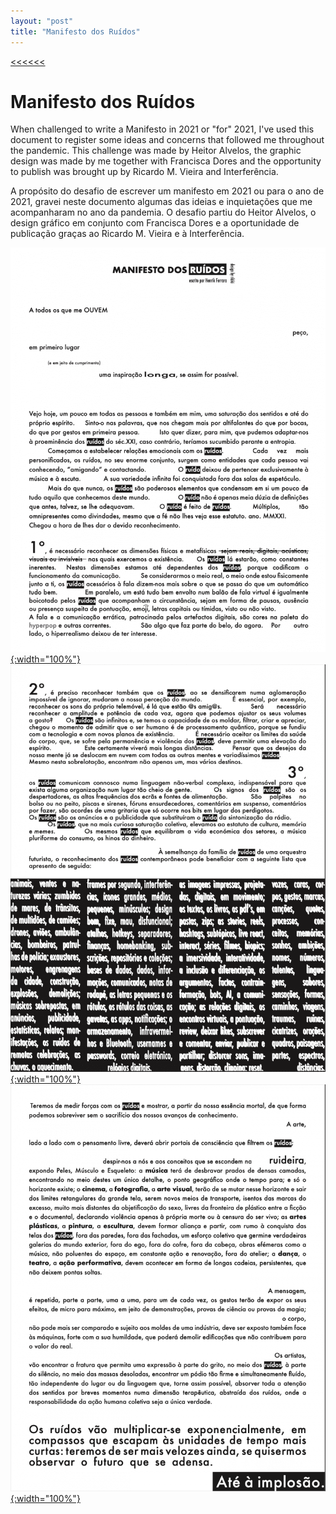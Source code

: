 ```yaml
---
layout: "post"
title: "Manifesto dos Ruídos"
---
```

[<<<<<<](/updates.html)
# Manifesto dos Ruídos
When challenged to write a Manifesto in 2021 or "for" 2021, I've used this document to register some ideas and concerns that followed me throughout the pandemic. This challenge was made by Heitor Alvelos, the graphic design was made by me together with Francisca Dores and the opportunity to publish was brought up by Ricardo M. Vieira and Interferência. 

A propósito do desafio de escrever um manifesto em 2021 ou para o ano de 2021, gravei neste documento algumas das ideias e inquietações que me acompanharam no ano da pandemia. O desafio partiu do Heitor Alvelos, o design gráfico em conjunto com Francisca Dores e a oportunidade de publicação graças ao Ricardo M. Vieira e à Interferência.

[!["Manifesto Ruidos 1"](/assets/music/ruidos1.png){:width="100%"}](/assets/music/ruidos1.png)
[!["Manifesto Ruidos 2"](/assets/music/ruidos2.png){:width="100%"}](/assets/music/ruidos2.png)
[!["Manifesto Ruidos 3"](/assets/music/ruidos3.png){:width="100%"}](/assets/music/ruidos3.png)